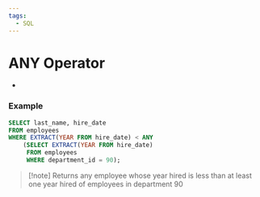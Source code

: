 ```yaml
---
tags:
  - SQL
---
```

# ANY Operator
- 



### Example
```SQL
SELECT last_name, hire_date
FROM employees
WHERE EXTRACT(YEAR FROM hire_date) < ANY
	(SELECT EXTRACT(YEAR FROM hire_date)
	 FROM employees
	 WHERE department_id = 90);
```
>[!note] Returns any employee whose year hired is less than at least one year hired of employees in department 90

